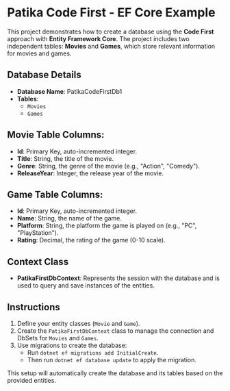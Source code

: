 # Patika Code First - EF Core Example

This project demonstrates how to create a database using the **Code First** approach with **Entity Framework Core**. The project includes two independent tables: **Movies** and **Games**, which store relevant information for movies and games.

## Database Details

- **Database Name**: PatikaCodeFirstDb1
- **Tables**:
  - `Movies`
  - `Games`

## Movie Table Columns:
- **Id**: Primary Key, auto-incremented integer.
- **Title**: String, the title of the movie.
- **Genre**: String, the genre of the movie (e.g., "Action", "Comedy").
- **ReleaseYear**: Integer, the release year of the movie.

## Game Table Columns:
- **Id**: Primary Key, auto-incremented integer.
- **Name**: String, the name of the game.
- **Platform**: String, the platform the game is played on (e.g., "PC", "PlayStation").
- **Rating**: Decimal, the rating of the game (0-10 scale).

## Context Class

- **PatikaFirstDbContext**: Represents the session with the database and is used to query and save instances of the entities.
  
## Instructions

1. Define your entity classes (`Movie` and `Game`).
2. Create the `PatikaFirstDbContext` class to manage the connection and DbSets for `Movies` and `Games`.
3. Use migrations to create the database:
   - Run `dotnet ef migrations add InitialCreate`.
   - Then run `dotnet ef database update` to apply the migration.

This setup will automatically create the database and its tables based on the provided entities.

